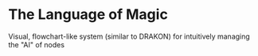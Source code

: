 # The Language of Magic

Visual, flowchart-like system (similar to DRAKON) for intuitively managing the "AI" of nodes